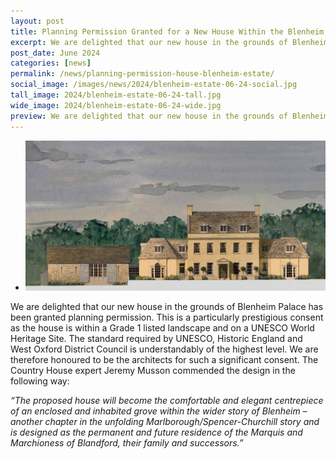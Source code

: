 ```yaml
---
layout: post
title: Planning Permission Granted for a New House Within the Blenheim Estate
excerpt: We are delighted that our new house in the grounds of Blenheim Palace has been granted planning permission. The Country House expert Jeremy Musson commended the design.
post_date: June 2024
categories: [news]
permalink: /news/planning-permission-house-blenheim-estate/
social_image: /images/news/2024/blenheim-estate-06-24-social.jpg
tall_image: 2024/blenheim-estate-06-24-tall.jpg
wide_image: 2024/blenheim-estate-06-24-wide.jpg
preview: We are delighted that our new house in the grounds of Blenheim Palace has been granted planning permission. The Country House expert Jeremy Musson commended the design.
---
```

<ul class="list">
	<li class="full">
		<a class="fancybox" rel="group" href="/images/news/2024/blenheim-estate-06-24.jpg" title="{{ page.title }}">
			<img src="/images/news/2024/thumbs/blenheim-estate-06-24.jpg" alt="{{ page.title }}">
		</a>
	</li>
</ul> 

We are delighted that our new house in the grounds of Blenheim Palace has been granted planning permission. This is a particularly prestigious consent as the house is within a Grade 1 listed landscape and on a UNESCO World Heritage Site. The standard required by UNESCO, Historic England and West Oxford District Council is understandably of the highest level. We are therefore honoured to be the architects for such a significant consent. The Country House expert Jeremy Musson commended the design in the following way:

<em>
	“The proposed house will become the comfortable and elegant centrepiece of an enclosed and inhabited grove within the wider story of Blenheim – another chapter in the unfolding Marlborough/Spencer-Churchill story and is designed as the permanent and future residence of the Marquis and Marchioness of Blandford, their family and successors.”
</em>